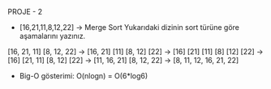 PROJE - 2

* [16,21,11,8,12,22] -> Merge Sort
Yukarıdaki dizinin sort türüne göre aşamalarını yazınız.

[16, 21, 11] [8, 12, 22] ->
[16, 21] [11] [8, 12] [22] ->
[16] [21] [11] [8] [12] [22] ->
[16] [21, 11] [8, 12] [22] ->
[11, 16, 21] [8, 12, 22] ->
[8, 11, 12, 16, 21, 22]

* Big-O gösterimi: O(nlogn) = O(6*log6)
